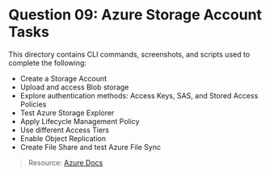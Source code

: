 # Question 09: Azure Storage Account Tasks

This directory contains CLI commands, screenshots, and scripts used to complete the following:

- Create a Storage Account
- Upload and access Blob storage
- Explore authentication methods: Access Keys, SAS, and Stored Access Policies
- Test Azure Storage Explorer
- Apply Lifecycle Management Policy
- Use different Access Tiers
- Enable Object Replication
- Create File Share and test Azure File Sync

> Resource: [Azure Docs](https://learn.microsoft.com/en-us/azure/storage/)
